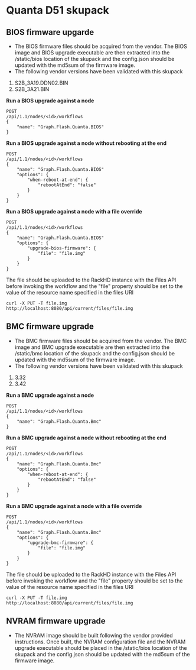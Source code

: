 # Quanta D51 skupack

## BIOS firmware upgarde
- The BIOS firmware files should be acquired from the vendor.  The BIOS image and BIOS upgrade executable are then extracted into the /static/bios location of the skupack and the config.json should be updated with the md5sum of the firmware image.
- The following vendor versions have been validated with this skupack
 1. S2B_3A19.DDN02.BIN
 2. S2B_3A21.BIN

**Run a BIOS upgrade against a node**
```
POST
/api/1.1/nodes/<id>/workflows
{
    "name": "Graph.Flash.Quanta.BIOS"
}
```

**Run a BIOS upgrade against a node without rebooting at the end**
```
POST
/api/1.1/nodes/<id>/workflows
{
    "name": "Graph.Flash.Quanta.BIOS"
    "options": {
        "when-reboot-at-end": {
            "rebootAtEnd": "false"
        }
    }
}
```
**Run a BIOS upgrade against a node with a file override**
```
POST
/api/1.1/nodes/<id>/workflows
{
    "name": "Graph.Flash.Quanta.BIOS"
    "options": {
        "upgrade-bios-firmware": {
            "file": "file.img"
        }
    }
}
```
The file should be uploaded to the RackHD instance with the Files API before
invoking the workflow and the "file" property should be set to the value of
the resource name specified in the files URI
```
curl -X PUT -T file.img http://localhost:8080/api/current/files/file.img
```
## BMC firmware upgrade
- The BMC firmware files should be acquired from the vendor.  The BMC image and BMC upgrade executable are then extracted into the /static/bmc location of the skupack and the config.json should be updated with the md5sum of the firmware image.
- The following vendor versions have been validated with this skupack
 1. 3.32
 2. 3.42

**Run a BMC upgrade against a node**
```
POST
/api/1.1/nodes/<id>/workflows
{
    "name": "Graph.Flash.Quanta.Bmc"
}
```

**Run a BMC upgrade against a node without rebooting at the end**
```
POST
/api/1.1/nodes/<id>/workflows
{
    "name": "Graph.Flash.Quanta.Bmc"
    "options": {
        "when-reboot-at-end": {
            "rebootAtEnd": "false"
        }
    }
}
```
**Run a BMC upgrade against a node with a file override**
```
POST
/api/1.1/nodes/<id>/workflows
{
    "name": "Graph.Flash.Quanta.Bmc"
    "options": {
        "upgrade-bmc-firmware": {
            "file": "file.img"
        }
    }
}
```
The file should be uploaded to the RackHD instance with the Files API before
invoking the workflow and the "file" property should be set to the value of
the resource name specified in the files URI
```
curl -X PUT -T file.img http://localhost:8080/api/current/files/file.img
```

## NVRAM firmware upgrade
- The NVRAM image should be built following the vendor provided instructions.  Once built, the NVRAM configuration file and the NVRAM upgrade executable should be placed in the /static/bios location of the skupack and the config.json should be updated with the md5sum of the firmware image.